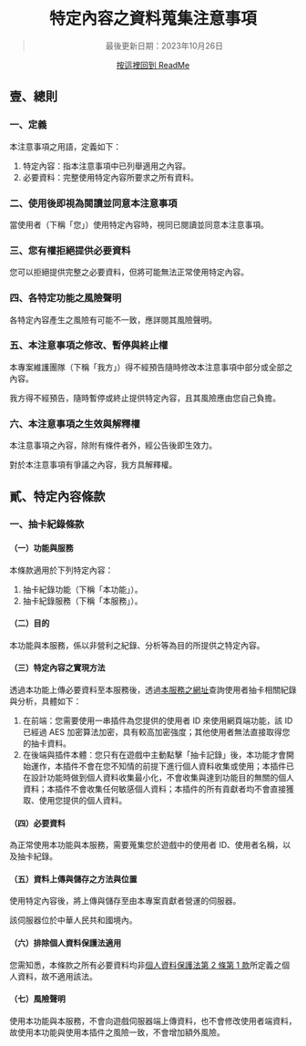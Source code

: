 <div align="center">

# 特定內容之資料蒐集注意事項
> 最後更新日期：2023年10月26日

[按這裡回到 ReadMe](/readme.md)
</div>

## 壹、總則
### 一、定義
本注意事項之用語，定義如下：
1. 特定內容：指本注意事項中已列舉適用之內容。
2. 必要資料：完整使用特定內容所要求之所有資料。
### 二、使用後即視為閱讀並同意本注意事項
當使用者（下稱「您」）使用特定內容時，視同已閱讀並同意本注意事項。
### 三、您有權拒絕提供必要資料
您可以拒絕提供完整之必要資料，但將可能無法正常使用特定內容。
### 四、各特定功能之風險聲明
各特定內容產生之風險有可能不一致，應詳閱其風險聲明。
### 五、本注意事項之修改、暫停與終止權
本專案維護團隊（下稱「我方」）得不經預告隨時修改本注意事項中部分或全部之內容。

我方得不經預告，隨時暫停或終止提供特定內容，且其風險應由您自己負擔。
### 六、本注意事項之生效與解釋權
本注意事項之內容，除附有條件者外，經公告後即生效力。

對於本注意事項有爭議之內容，我方具解釋權。
## 貳、特定內容條款
### 一、抽卡紀錄條款
#### （一）功能與服務
本條款適用於下列特定內容：
1. 抽卡紀錄功能（下稱「本功能」）。
2. 抽卡紀錄服務（下稱「本服務」）。
#### （二）目的
本功能與本服務，係以非營利之紀錄、分析等為目的所提供之特定內容。
#### （三）特定內容之實現方法
透過本功能上傳必要資料至本服務後，透過[本服務之網址](https://uma.gacha.chinosk6.cn/)查詢使用者抽卡相關紀錄與分析，具體如下：
1. 在前端：您需要使用一串插件為您提供的使用者 ID 來使用網頁端功能，該 ID 已經過 AES 加密算法加密，具有較高加密強度；其他使用者無法直接取得您的抽卡資料。
2. 在後端與插件本體：您只有在遊戲中主動點擊「抽卡記錄」後，本功能才會開始運作，本插件不會在您不知情的前提下進行個人資料收集或使用；本插件已在設計功能時做到個人資料收集最小化，不會收集與達到功能目的無關的個人資料；本插件不會收集任何敏感個人資料；本插件的所有貢獻者均不會直接獲取、使用您提供的個人資料。
#### （四）必要資料
為正常使用本功能與本服務，需要蒐集您於遊戲中的使用者 ID、使用者名稱，以及抽卡紀錄。
#### （五）資料上傳與儲存之方法與位置
使用特定內容後，將上傳與儲存至由本專案貢獻者營運的伺服器。

該伺服器位於中華人民共和國境內。
#### （六）排除個人資料保護法適用
您需知悉，本條款之所有必要資料均非[個人資料保護法第 2 條第 1 款](https://law.moj.gov.tw/LawClass/LawSingle.aspx?pcode=I0050021&flno=2)所定義之個人資料，故不適用該法。
#### （七）風險聲明
使用本功能與本服務，不會向遊戲伺服器端上傳資料，也不會修改使用者端資料，故使用本功能與使用本插件之風險一致，不會增加額外風險。